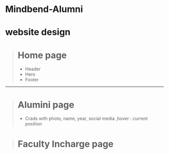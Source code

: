 # Mindbend-Alumni
# website design
> # Home page
> - Header
> - Hero
> - Footer
<hr></hr>

> # Alumini page
> - Crads with photo, name, year, social media ,hover : current position

># Faculty Incharge page



